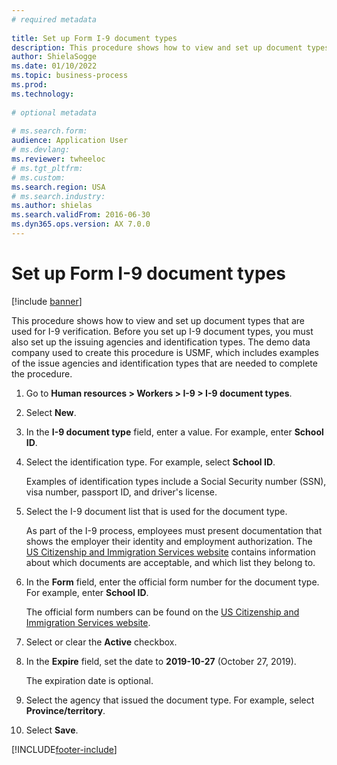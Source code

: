 ```yaml
--- 
# required metadata 
 
title: Set up Form I-9 document types
description: This procedure shows how to view and set up document types that are used for I-9 verification. 
author: ShielaSogge
ms.date: 01/10/2022
ms.topic: business-process 
ms.prod:  
ms.technology:  
 
# optional metadata 
 
# ms.search.form:   
audience: Application User 
# ms.devlang:  
ms.reviewer: twheeloc
# ms.tgt_pltfrm:  
# ms.custom:  
ms.search.region: USA
# ms.search.industry: 
ms.author: shielas
ms.search.validFrom: 2016-06-30 
ms.dyn365.ops.version: AX 7.0.0 
---
```

# Set up Form I-9 document types

[!include [banner](../../../includes/banner.md)]

This procedure shows how to view and set up document types that are used for I-9 verification. Before you set up I-9 document types, you must also set up the issuing agencies and identification types. The demo data company used to create this procedure is USMF, which includes examples of the issue agencies and identification types that are needed to complete the procedure.

1. Go to **Human resources \> Workers \> I-9 \> I-9 document types**.
2. Select **New**.
3. In the **I-9 document type** field, enter a value. For example, enter **School ID**.
4. Select the identification type. For example, select **School ID**.

    Examples of identification types include a Social Security number (SSN), visa number, passport ID, and driver's license.

5. Select the I-9 document list that is used for the document type.

    As part of the I-9 process, employees must present documentation that shows the employer their identity and employment authorization. The [US Citizenship and Immigration Services website](https://www.uscis.gov) contains information about which documents are acceptable, and which list they belong to.

6. In the **Form** field, enter the official form number for the document type. For example, enter **School ID**.

    The official form numbers can be found on the [US Citizenship and Immigration Services website](https://www.uscis.gov).

7. Select or clear the **Active** checkbox.
8. In the **Expire** field, set the date to **2019-10-27** (October 27, 2019).

    The expiration date is optional.

9. Select the agency that issued the document type. For example, select **Province/territory**.
10. Select **Save**.

[!INCLUDE[footer-include](../../../../../includes/footer-banner.md)]
